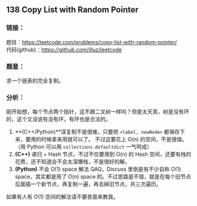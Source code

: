 ## 138  Copy List with Random Pointer

### **链接**：
题目：https://leetcode.com/problems/copy-list-with-random-pointer/  
代码(github)：https://github.com/illuz/leetcode

### **题意**：
求一个链表的完全复制。

### **分析**：

刚开始想，每个节点两个指针，这不跟二叉树一样吗？但是太天真，树是没有环的，这个又没说有没有环，有环也是合法的。  

1. **(C++/Python)**深复制不是很难，只要把 `<label, newNode>` 都保存下来，要用的时候拿来用就可以了。
不过这要花上 O(n) 的空间，不是很值。（用 Python 可以用 `collections.defaultdict` 一气呵成）
2. **(C++)** 递归 + Hash 节点，不过不仅要用到 O(n) 的 Hash 空间，还要有栈的花费，还不知道会不会太深爆栈，不是很好的解。
3. **(Python)** 不会 O(1) space 解法 QAQ，Discuss 里倒是有不少自称 O(1) space，其实都是用了 O(n) space 的。不过思路是不错，就是在每个旧节点后面插一个新节点，再复制一遍，再去掉旧节点，共三次遍历。  

如果有人有 O(1) 空间的解法请不要吝啬来教我。

